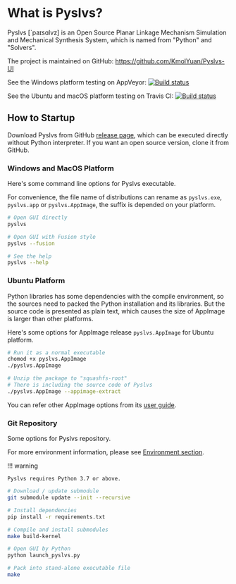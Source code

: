 # What is Pyslvs?

Pyslvs \[`paɪsɑlvz] is an Open Source Planar Linkage Mechanism Simulation and Mechanical Synthesis System,
which is named from "Python" and "Solvers".

The project is maintained on GitHub: <https://github.com/KmolYuan/Pyslvs-UI>

See the Windows platform testing on AppVeyor:
[![Build status](https://ci.appveyor.com/api/projects/status/d2rxv6psmuj5fco9?svg=true)](https://ci.appveyor.com/project/KmolYuan/pyslvs-pyqt5)

See the Ubuntu and macOS platform testing on Travis CI:
[![Build status](https://img.shields.io/travis/KmolYuan/Pyslvs-UI.svg?logo=travis)](https://travis-ci.org/KmolYuan/Pyslvs-UI)

## How to Startup

Download Pyslvs from GitHub [release page](https://github.com/KmolYuan/Pyslvs-UI/releases),
which can be executed directly without Python interpreter.
If you want an open source version, clone it from GitHub.

### Windows and MacOS Platform

Here's some command line options for Pyslvs executable.

For convenience, the file name of distributions can rename as `pyslvs.exe`, `pyslvs.app` or `pyslvs.AppImage`,
the suffix is depended on your platform.

```bash
# Open GUI directly
pyslvs

# Open GUI with Fusion style
pyslvs --fusion

# See the help
pyslvs --help
```

### Ubuntu Platform

Python libraries has some dependencies with the compile environment,
so the sources need to packed the Python installation and its libraries.
But the source code is presented as plain text, which causes
the size of AppImage is larger than other platforms.

Here's some options for AppImage release `pyslvs.AppImage` for Ubuntu platform.

```bash
# Run it as a normal executable
chomod +x pyslvs.AppImage
./pyslvs.AppImage

# Unzip the package to "squashfs-root"
# There is including the source code of Pyslvs
./pyslvs.AppImage --appimage-extract
```

You can refer other AppImage options from its [user guide](https://docs.appimage.org/user-guide/run-appimages.html).

### Git Repository

Some options for Pyslvs repository.

For more environment information, please see [Environment section](environment.md).

!!! warning

    Pyslvs requires Python 3.7 or above.

```bash
# Download / update submodule
git submodule update --init --recursive

# Install dependencies
pip install -r requirements.txt

# Compile and install submodules
make build-kernel

# Open GUI by Python
python launch_pyslvs.py

# Pack into stand-alone executable file
make
```
